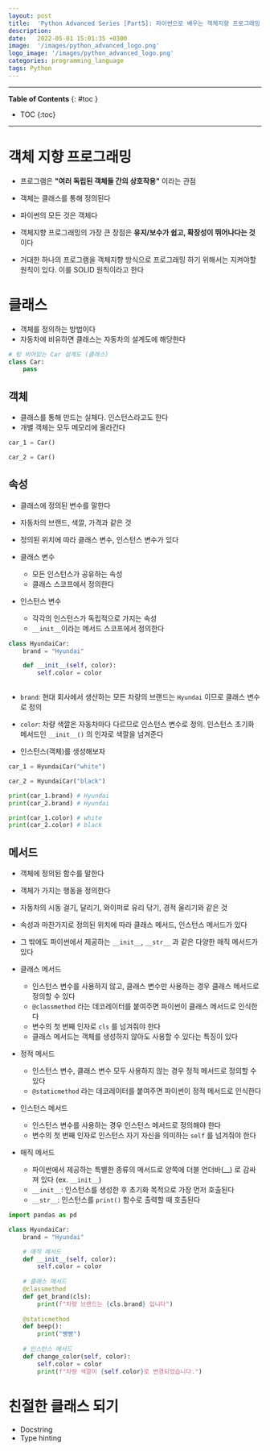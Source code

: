 ```yaml
---
layout: post
title:  'Python Advanced Series [Part5]: 파이썬으로 배우는 객체지향 프로그래밍 (1)'
description: 
date:   2022-05-01 15:01:35 +0300
image:  '/images/python_advanced_logo.png'
logo_image: '/images/python_advanced_logo.png'
categories: programming_language
tags: Python
---
```

---
**Table of Contents**
{: #toc }
*  TOC
{:toc}

---

# 객체 지향 프로그래밍

- 프로그램은 **"여러 독립된 객체들 간의 상호작용"** 이라는 관점
- 객체는 클래스를 통해 정의된다
- 파이썬의 모든 것은 객체다

- 객체지향 프로그래밍의 가장 큰 장점은 **유지/보수가 쉽고, 확장성이 뛰어나다는 것**이다
- 거대한 하나의 프로그램을 객체지향 방식으로 프로그래밍 하기 위해서는 지켜야할 원칙이 있다. 이를 SOLID 원칙이라고 한다

# 클래스

- 객체를 정의하는 방법이다
- 자동차에 비유하면 클래스는 자동차의 설계도에 해당한다

```py
# 텅 비어있는 Car 설계도 (클래스)
class Car:
    pass
```

## 객체

- 클래스를 통해 만드는 실체다. 인스턴스라고도 한다
- 개별 객체는 모두 메모리에 올라간다

```py
car_1 = Car()

car_2 = Car()
```

## 속성

- 클래스에 정의된 변수를 말한다
- 자동차의 브랜드, 색깔, 가격과 같은 것
- 정의된 위치에 따라 클래스 변수, 인스턴스 변수가 있다


- 클래스 변수
  - 모든 인스턴스가 공유하는 속성
  - 클래스 스코프에서 정의한다
- 인스턴스 변수
  - 각각의 인스턴스가 독립적으로 가지는 속성
  - `__init__`이라는 메서드 스코프에서 정의한다

```py
class HyundaiCar:
    brand = "Hyundai"

    def __init__(self, color):
        self.color = color
        
```

- `brand`: 현대 회사에서 생산하는 모든 차량의 브랜드는 `Hyundai` 이므로 클래스 변수로 정의
- `color`: 차량 색깔은 자동차마다 다르므로 인스턴스 변수로 정의. 인스턴스 초기화 메서드인 `__init__()` 의 인자로 색깔을 넘겨준다

- 인스턴스(객체)를 생성해보자

```py
car_1 = HyundaiCar("white")

car_2 = HyundaiCar("black")
```

```py
print(car_1.brand) # Hyundai
print(car_2.brand) # Hyundai

print(car_1.color) # white
print(car_2.color) # black
```

## 메서드

- 객체에 정의된 함수를 말한다
- 객체가 가지는 행동을 정의한다
- 자동차의 시동 걸기, 달리기, 와이퍼로 유리 닦기, 경적 울리기와 같은 것
- 속성과 마찬가지로 정의된 위치에 따라 클래스 메서드, 인스턴스 메서드가 있다
- 그 밖에도 파이썬에서 제공하는 `__init__`, `__str__` 과 같은 다양한 매직 메서드가 있다

- 클래스 메서드
  - 인스턴스 변수를 사용하지 않고, 클래스 변수만 사용하는 경우 클래스 메서드로 정의할 수 있다
  - `@classmethod` 라는 데코레이터를 붙여주면 파이썬이 클래스 메서드로 인식한다
  - 변수의 첫 번째 인자로 `cls` 를 넘겨줘야 한다
  - 클래스 메서드는 객체를 생성하지 않아도 사용할 수 있다는 특징이 있다
- 정적 메서드
  - 인스턴스 변수, 클래스 변수 모두 사용하지 않는 경우 정적 메서드로 정의할 수 있다
  - `@staticmethod` 라는 데코레이터를 붙여주면 파이썬이 정적 메서드로 인식한다
- 인스턴스 메서드
  - 인스턴스 변수를 사용하는 경우 인스턴스 메서드로 정의해야 한다
  - 변수의 첫 번째 인자로 인스턴스 자기 자신을 의미하는 `self` 를 넘겨줘야 한다
- 매직 메서드
  - 파이썬에서 제공하는 특별한 종류의 메서드로 양쪽에 더블 언더바(__) 로 감싸져 있다 (ex. `__init__`)
  - `__init__`: 인스턴스를 생성한 후 초기화 목적으로 가장 먼저 호출된다
  - `__str__`: 인스턴스를 `print()` 함수로 출력할 때 호출된다

```py
import pandas as pd

class HyundaiCar:
    brand = "Hyundai"

    # 매직 메서드
    def __init__(self, color):
        self.color = color
    
    # 클래스 메서드
    @classmethod
    def get_brand(cls):
        print(f"차량 브랜드는 {cls.brand} 입니다")
    
    @staticmethod
    def beep():
        print("빵빵")
    
    # 인스턴스 메서드
    def change_color(self, color):
        self.color = color
        print(f"차량 색깔이 {self.color}로 변경되었습니다.")
```

# 친절한 클래스 되기

- Docstring
- Type hinting